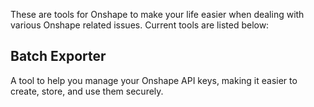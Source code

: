 These are tools for Onshape to make your life easier when dealing with various Onshape related issues. Current tools are listed below:

## Batch Exporter

A tool to help you manage your Onshape API keys, making it easier to create, store, and use them securely.
